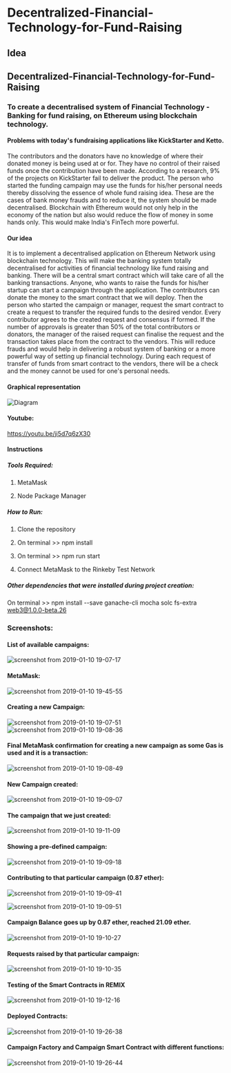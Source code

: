 # Decentralized-Financial-Technology-for-Fund-Raising

## Idea

## Decentralized-Financial-Technology-for-Fund-Raising

### To create a decentralised system of Financial Technology - Banking for fund raising, on Ethereum using blockchain technology.

#### Problems with today's fundraising applications like KickStarter and Ketto.

The contributors and the donators have no knowledge of where their donated money is being used at or for. They have no control of their raised funds once the contribution have been made. According to a research, 9% of the projects on KickStarter fail to deliver the product. The person who started the funding campaign may use the funds for his/her personal needs thereby dissolving the essence of whole fund raising idea. These are the cases of bank money frauds and to reduce it, the system should be made decentralised. Blockchain with Ethereum would not only help in the economy of the nation but also would reduce the flow of money in some hands only. This would make India's FinTech more powerful.

#### Our idea

It is to implement a decentralised application on Ethereum Network using blockchain technology. This will make the banking system totally decentralised for activities of financial technology like fund raising and banking. There will be a central smart contract which will take care of all the banking transactions. Anyone, who wants to raise the funds for his/her startup can start a campaign through the application. The contributors can donate the money to the smart contract that we will deploy. Then the person who started the campaign or manager, request the smart contract to create a request to transfer the required funds to the desired vendor. Every contributor agrees to the created request and consensus if formed. If the number of approvals is greater than 50% of the total contributors or donators, the manager of the raised request can finalise the request and the transaction takes place from the contract to the vendors. This will reduce frauds and would help in delivering a robust system of banking or a more powerful way of setting up financial technology. During each request of transfer of funds from smart contract to the vendors, there will be a check and the money cannot be used for one's personal needs.

#### Graphical representation

![Diagram](https://user-images.githubusercontent.com/35381035/47567874-4188e580-d94d-11e8-8b67-5981f56cd773.png)

#### Youtube:

https://youtu.be/ji5d7q6zX30

#### Instructions

##### Tools Required:

1. MetaMask

2. Node Package Manager

##### How to Run:

1. Clone the repository

2. On terminal >> npm install

3. On terminal >> npm run start

4. Connect MetaMask to the Rinkeby Test Network

##### Other dependencies that were installed during project creation:

On terminal >> npm install --save ganache-cli mocha solc fs-extra web3@1.0.0-beta.26

### Screenshots:

#### List of available campaigns:

![screenshot from 2019-01-10 19-07-17](https://user-images.githubusercontent.com/34116562/50972990-e1e2b500-150d-11e9-8c14-854064565723.png)

#### MetaMask:

![screenshot from 2019-01-10 19-45-55](https://user-images.githubusercontent.com/34116562/50974200-ab5a6980-1510-11e9-81c3-9e7937feaab7.png)

#### Creating a new Campaign:

![screenshot from 2019-01-10 19-07-51](https://user-images.githubusercontent.com/34116562/50972996-e3ac7880-150d-11e9-9c8f-056c58f5b286.png)
![screenshot from 2019-01-10 19-08-36](https://user-images.githubusercontent.com/34116562/50972997-e4dda580-150d-11e9-91df-264e1f1cd2f8.png)

#### Final MetaMask confirmation for creating a new campaign as some Gas is used and it is a transaction:

![screenshot from 2019-01-10 19-08-49](https://user-images.githubusercontent.com/34116562/50973004-e8712c80-150d-11e9-892a-6d972ce1bcb1.png)

#### New Campaign created:

![screenshot from 2019-01-10 19-09-07](https://user-images.githubusercontent.com/34116562/50973006-ead38680-150d-11e9-9df1-23ce6b4ea34b.png)

#### The campaign that we just created:

![screenshot from 2019-01-10 19-11-09](https://user-images.githubusercontent.com/34116562/50973042-fb83fc80-150d-11e9-8e34-db0d66577d4c.png)

#### Showing a pre-defined campaign:

![screenshot from 2019-01-10 19-09-18](https://user-images.githubusercontent.com/34116562/50973010-ed35e080-150d-11e9-9106-6cc5d4ae3b01.png)

#### Contributing to that particular campaign (0.87 ether):

![screenshot from 2019-01-10 19-09-41](https://user-images.githubusercontent.com/34116562/50973012-eeffa400-150d-11e9-81c5-737decde1823.png)

![screenshot from 2019-01-10 19-09-51](https://user-images.githubusercontent.com/34116562/50973017-f161fe00-150d-11e9-8a6c-481c32dd0b77.png)

#### Campaign Balance goes up by 0.87 ether, reached 21.09 ether.

![screenshot from 2019-01-10 19-10-27](https://user-images.githubusercontent.com/34116562/50973020-f4f58500-150d-11e9-8dc0-3a55a63bbe73.png)

#### Requests raised by that particular campaign:

![screenshot from 2019-01-10 19-10-35](https://user-images.githubusercontent.com/34116562/50973033-f921a280-150d-11e9-8a7c-bda4958eefec.png)

#### Testing of the Smart Contracts in REMIX

![screenshot from 2019-01-10 19-12-16](https://user-images.githubusercontent.com/34116562/50973046-fde65680-150d-11e9-9fd0-9b27491df3de.png)

#### Deployed Contracts:

![screenshot from 2019-01-10 19-26-38](https://user-images.githubusercontent.com/34116562/50973051-0048b080-150e-11e9-8972-d304896eb47a.png)

#### Campaign Factory and Campaign Smart Contract with different functions:

![screenshot from 2019-01-10 19-26-44](https://user-images.githubusercontent.com/34116562/50973056-02ab0a80-150e-11e9-9db1-de04b03d9109.png)


